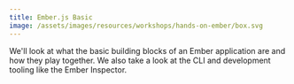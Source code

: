 ```yaml
---
title: Ember.js Basic
image: /assets/images/resources/workshops/hands-on-ember/box.svg
---
```


We'll look at what the basic building blocks of an Ember application are and how
they play together. We also take a look at the CLI and development tooling like
the Ember Inspector.
